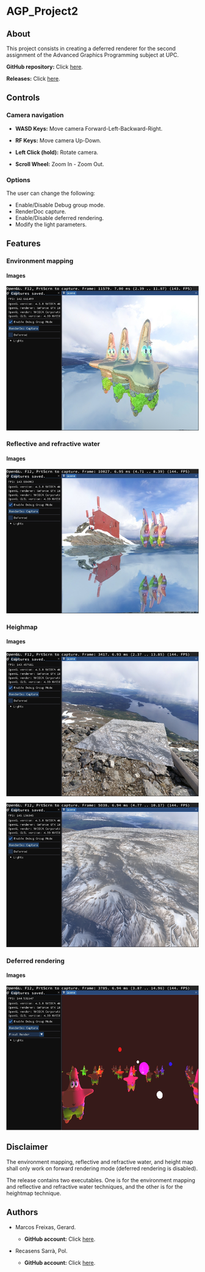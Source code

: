 # AGP_Project2

## About

This project consists in creating a deferred renderer for the second assignment of the Advanced Graphics Programming subject at UPC.

**GitHub repository:** Click [here](https://github.com/vsRushy/AGP_Project2).

**Releases:** Click [here](https://github.com/vsRushy/AGP_Project2/releases).

## Controls

### Camera navigation

- **WASD Keys:** Move camera Forward-Left-Backward-Right.

- **RF Keys:** Move camera Up-Down.

- **Left Click (hold):** Rotate camera.

- **Scroll Wheel:** Zoom In - Zoom Out.

### Options

The user can change the following:
  - Enable/Disable Debug group mode.
  - RenderDoc capture.
  - Enable/Disable deferred rendering.
  - Modify the light parameters.

## Features

### Environment mapping

#### Images

![Environment mapping](https://github.com/vsRushy/AGP_Project2/blob/main/docs/Environment_Mapping.jpg "Environment mapping")

### Reflective and refractive water

#### Images

![Reflective and refractive water](https://github.com/vsRushy/AGP_Project2/blob/main/docs/ReflectiveRefractive_Water.jpg "Reflective and refractive water")

### Heighmap

#### Images

![Heightmap 1](https://github.com/vsRushy/AGP_Project2/blob/main/docs/Heightmap_1.jpg "Heightmap 1")

![Heightmap 2](https://github.com/vsRushy/AGP_Project2/blob/main/docs/Heightmap_2.jpg "Heightmap 2")

### Deferred rendering

#### Images

![Deferred Rendering](https://github.com/vsRushy/AGP_Project2/blob/main/docs/Deferred_Rendering.jpg "Deferred Rendering")

## Disclaimer

The environment mapping, reflective and refractive water, and height map shall only work on forward rendering mode (deferred rendering is disabled).

The release contains two executables. One is for the environment mapping and reflective and refractive water techniques, and the other is for the heightmap technique.

## Authors

- Marcos Freixas, Gerard.
  - **GitHub account:** Click [here](https://github.com/vsRushy).

- Recasens Sarrà, Pol.
  - **GitHub account:** Click [here](https://github.com/PolRecasensSarra).
